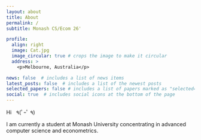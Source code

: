 ```yaml
---
layout: about
title: About
permalink: /
subtitle: Monash CS/Ecom 26'

profile:
  align: right
  image: Cat.jpg
  image_circular: true # crops the image to make it circular
  address: >
    <p>Melbourne, Australia</p>

news: false  # includes a list of news items
latest_posts: false  # includes a list of the newest posts
selected_papers: false # includes a list of papers marked as "selected={true}"
social: true  # includes social icons at the bottom of the page
---
```


Hiㅤ٩(ﾟｰﾟ ٩) 

I am currently a student at Monash University concentrating in advanced computer science and econometrics. 
